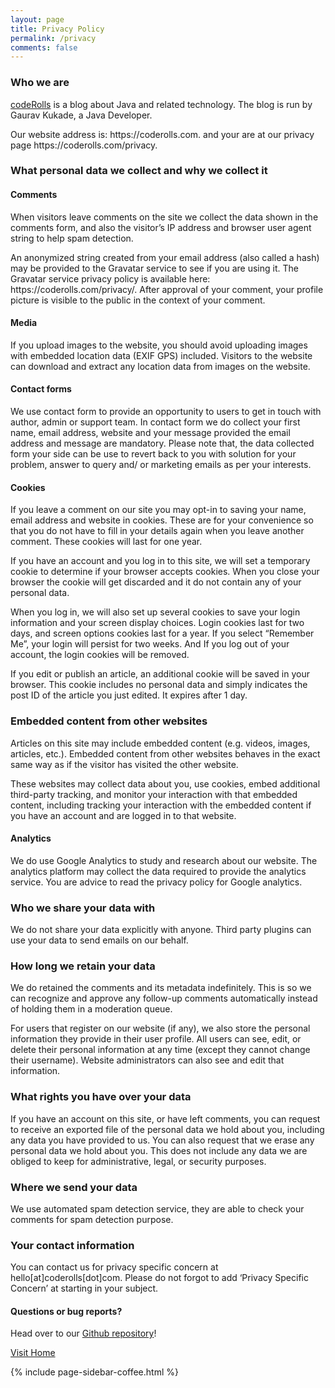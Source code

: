 ```yaml
---
layout: page
title: Privacy Policy
permalink: /privacy
comments: false
---
```


<div class="row justify-content-between">
<div class="col-md-8 pr-5">
<h3>Who we are</h3>
<p><a href="/">codeRolls</a> is a blog about Java and related technology. The blog is run by Gaurav Kukade, a Java Developer.</p>

<p>Our website address is: https://coderolls.com. and your are at our privacy page https://coderolls.com/privacy.</p>

<h3>What personal data we collect and why we collect it</h3>
<h4>Comments</h4>
<p>When visitors leave comments on the site we collect the data shown in the comments form, and also the visitor’s IP address and browser user agent string to help spam detection.</p>

<p>An anonymized string created from your email address (also called a hash) may be provided to the Gravatar service to see if you are using it. The Gravatar service privacy policy is available here: https://coderolls.com/privacy/. After approval of your comment, your profile picture is visible to the public in the context of your comment.</p>

<h4>Media</h4>
<p>If you upload images to the website, you should avoid uploading images with embedded location data (EXIF GPS) included. Visitors to the website can download and extract any location data from images on the website.</p>

<h4>Contact forms</h4>
<p>We use contact form to provide an opportunity to users to get in touch with author, admin or support team. In contact form we do collect your first name, email address, website and your message provided the email address and message are mandatory. Please note that, the data collected form your side can be use to revert back to you with solution for your problem, answer to query and/ or marketing emails as per your interests.</p>

<h4>Cookies</h4>
<p>If you leave a comment on our site you may opt-in to saving your name, email address and website in cookies. These are for your convenience so that you do not have to fill in your details again when you leave another comment. These cookies will last for one year.</p>

<p>If you have an account and you log in to this site, we will set a temporary cookie to determine if your browser accepts cookies. When you close your browser the cookie will get discarded and it do not contain any of your personal data.</p>

<p>When you log in, we will also set up several cookies to save your login information and your screen display choices. Login cookies last for two days, and screen options cookies last for a year. If you select “Remember Me”, your login will persist for two weeks. And If you log out of your account, the login cookies will be removed.</p>

<p>If you edit or publish an article, an additional cookie will be saved in your browser. This cookie includes no personal data and simply indicates the post ID of the article you just edited. It expires after 1 day.</p>

<h3>Embedded content from other websites</h3>
<p>Articles on this site may include embedded content (e.g. videos, images, articles, etc.). Embedded content from other websites behaves in the exact same way as if the visitor has visited the other website.</p>

<p>These websites may collect data about you, use cookies, embed additional third-party tracking, and monitor your interaction with that embedded content, including tracking your interaction with the embedded content if you have an account and are logged in to that website.</p>

<h4>Analytics</h4>
<p>We do use Google Analytics to study and research about our website. The analytics platform may collect the data required to provide the analytics service. You are advice to read the privacy policy for Google analytics.</p>

<h3>Who we share your data with</h3>
<p>We do not share your data explicitly with anyone. Third party plugins can use your data to send emails on our behalf.</p>

<h3>How long we retain your data</h3>
<p>We do retained the comments and its metadata indefinitely. This is so we can recognize and approve any follow-up comments automatically instead of holding them in a moderation queue.</p>

<p>For users that register on our website (if any), we also store the personal information they provide in their user profile. All users can see, edit, or delete their personal information at any time (except they cannot change their username). Website administrators can also see and edit that information.</p>

<h3>What rights you have over your data</h3>
<p>If you have an account on this site, or have left comments, you can request to receive an exported file of the personal data we hold about you, including any data you have provided to us. You can also request that we erase any personal data we hold about you. This does not include any data we are obliged to keep for administrative, legal, or security purposes.</p>

<h3>Where we send your data</h3>
<p>We use automated spam detection service, they are able to check your comments for spam detection purpose.</p>

<h3>Your contact information</h3>
<p>You can contact us for privacy specific concern at hello[at]coderolls[dot]com. Please do not forgot to add ‘Privacy Specific Concern’ at starting in your subject.</p>

<h4>Questions or bug reports?</h4>

<p>Head over to our <a href="https://github.com/coderolls/coderolls.github.io">Github repository</a>!</p>

<p><a href="/">Visit Home</a></p>
</div>


<div class="col-md-4">

{% include page-sidebar-coffee.html %}
</div>
</div>
